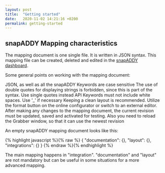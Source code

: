 ```yaml
---
layout: post
title:  "Getting started"
date:   2020-11-02 14:21:16 +0200
permalink: getting-started
---
```


## snapADDY Mapping characteristics

The mapping document is one single file. It is written in JSON syntax. 
This mapping file can be created, deleted and edited in the [snapADDY dashboard](https://mapping.snapaddy.com/mapping-samples).

Some general points on working with the mapping document:
	
JSON, as well as all the snapADDY Keywords are case sensitive
The use of double quotes for displaying strings is forbidden, since this is part of the  syntax. Use single quotes instead
API Keywords must not include white spaces. Use '_' if necessary
Keeping a clean layout is recommended. Utilize the format button on the online configurator or switch to an external editor.
After making any changes to the mapping document, the current revision must be updated, saved and activated for testing. Also you need to reload the Grabber window, so that it can use the newest revision

An empty snapADDY mapping document looks like this:

{% highlight javascript %}{% raw %}
{
  "documentation": {},
  "layout": {},
  "integrations": {}
}
{% endraw %}{% endhighlight %}

The main mapping happens in "integration". "documentation" and "layout" are not mandatory but can be useful in some situations for a more advanced mapping.
